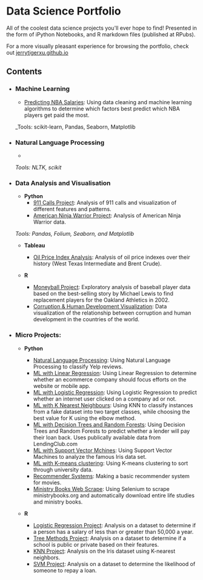 # Data Science Portfolio
All of the coolest data science projects you'll ever hope to find! Presented in the form of iPython Notebooks, and R markdown files (published at RPubs).

For a more visually pleasant experience for browsing the portfolio, check out [jerrytigerxu.github.io](https://jerrytigerxu.github.io/)


## Contents

- ### Machine Learning
	- [Predicting NBA Salaries](https://github.com/jerrytigerxu/NBA-Salary-Prediction): Using data cleaning and machine learning algorithms to determine which factors best predict which NBA players get paid the most.
	

	_Tools: scikit-learn, Pandas, Seaborn, Matplotlib

- ### Natural Language Processing

	- 

	_Tools: NLTK, scikit_

- ### Data Analysis and Visualisation
	- __Python__
		- [911 Calls Project](https://github.com/jerrytigerxu/911-Calls-Project): Analysis of 911 calls and visualization of different features and patterns.
		- [American Ninja Warrior Project](https://github.com/jerrytigerxu/American-Ninja-Warrior-Project): Analysis of American Ninja Warrior data.
		
		
	_Tools: Pandas, Folium, Seaborn, and Matplotlib_
	
	- __Tableau__
		- [Oil Price Index Analysis](https://public.tableau.com/profile/jerry.xu1123#!/vizhome/OilPriceIndexes/Dashboard1): Analysis of oil price indexes over their history (West Texas Intermediate and Brent Crude).

	- __R__ 
		- [Moneyball Project](http://rpubs.com/jtxu2008/moneyball): Exploratory analysis of baseball player data based on the best-selling story by Michael Lewis to find replacement players for the Oakland Athletics in 2002.
		- [Corruption & Human Development Visualization](http://rpubs.com/jtxu2008/chdpv): Data visualization of the relationship between corruption and human development in the countries of the world.
		

- ### Micro Projects: 

	- __Python__
		- [Natural Language Processing](https://github.com/jerrytigerxu/NLP): Using Natural Language Processing to classify Yelp reviews.
		- [ML with Linear Regression](https://github.com/jerrytigerxu/Linear-Regression-Project-Ecommerce): Using Linear Regression to determine whether an ecommerce company should focus efforts on the website or mobile app.
		- [ML with Logistic Regression](https://github.com/jerrytigerxu/Logistic-Regression-Project): Using Logistic Regression to predict whether an internet user clicked on a company ad or not.
		- [ML with K Nearest Neighbours](https://github.com/jerrytigerxu/K-Nearest-Neighbors-Project): Using KNN to classify instances from a fake dataset into two target classes, while choosing the best value for K using the elbow method.
		- [ML with Decision Trees and Random Forests](https://github.com/jerrytigerxu/Random-Forests-Project): Using Decision Trees and Random Forests to predict whether a lender will pay their loan back. Uses publically available data from LendingClub.com
		- [ML with Support Vector Mchines](https://github.com/jerrytigerxu/SVM-Project): Using Support Vector Machines to analyze the famous Iris data set.
		- [ML with K-means clustering](https://github.com/jerrytigerxu/K-means-clustering): Using K-means clustering to sort through university data.
		- [Recommender Systems](https://github.com/jerrytigerxu/Recommender-System-Project): Making a basic recommender system for movies.
		- [Ministry Books Web Scrape](https://github.com/jerrytigerxu/Ministry-Books-Scrape): Using Selenium to scrape ministrybooks.org and automatically download entire life studies and ministry books.
		

	- __R__
		- [Logistic Regression Project](https://rpubs.com/jtxu2008/504036): Analysis on a dataset to determine if a person has a salary of less than or greater than 50,000 a year.
		- [Tree Methods Project](https://rpubs.com/jtxu2008/treemethods): Analysis on a dataset to determine if a school is public or private based on their features.
		- [KNN Project](http://rpubs.com/jtxu2008/knn): Analysis on the Iris dataset using K-nearest neighbors.
		- [SVM Project](http://rpubs.com/jtxu2008/svm): Analysis on a dataset to determine the likelihood of someone to repay a loan.

